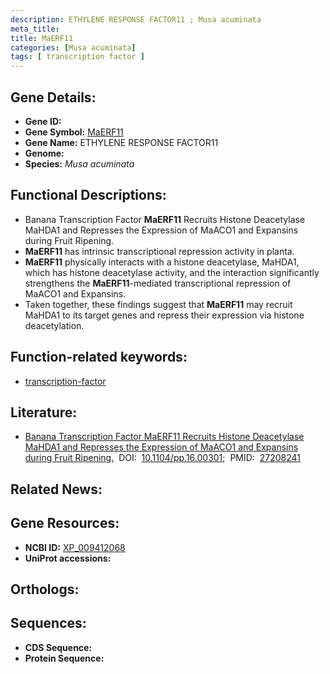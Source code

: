 ```yaml
---
description: ETHYLENE RESPONSE FACTOR11 ; Musa acuminata
meta_title:
title: MaERF11
categories: [Musa acuminata]
tags: [ transcription factor ]
---
```


## Gene Details:
- **Gene ID:** []()
- **Gene Symbol:** <u>MaERF11</u>
- **Gene Name:** ETHYLENE RESPONSE FACTOR11
- **Genome:** []()
- **Species:** *Musa acuminata*

## Functional Descriptions:
   - Banana Transcription Factor **MaERF11** Recruits Histone Deacetylase MaHDA1 and Represses the Expression of MaACO1 and Expansins during Fruit Ripening.
   - **MaERF11** has intrinsic transcriptional repression activity in planta.
   - **MaERF11** physically interacts with a histone deacetylase, MaHDA1, which has histone deacetylase activity, and the interaction significantly strengthens the **MaERF11**-mediated transcriptional repression of MaACO1 and Expansins.
   - Taken together, these findings suggest that **MaERF11** may recruit MaHDA1 to its target genes and repress their expression via histone deacetylation.

## Function-related keywords:
   - [transcription-factor](/tags/transcription-factor/)

## Literature:
   - [Banana Transcription Factor MaERF11 Recruits Histone Deacetylase MaHDA1 and Represses the Expression of MaACO1 and Expansins during Fruit Ripening.](https://doi.org/10.1104/pp.16.00301)&nbsp;&nbsp;DOI:&nbsp;&nbsp;[10.1104/pp.16.00301](https://doi.org/10.1104/pp.16.00301);&nbsp;&nbsp;PMID:&nbsp;&nbsp;[27208241](https://pubmed.ncbi.nlm.nih.gov/27208241/)

## Related News:

## Gene Resources:
- **NCBI ID:**  [XP_009412068](https://www.ncbi.nlm.nih.gov/gene/?term=XP_009412068)
- **UniProt accessions:**  [](https://www.uniprot.org/uniprotkb//entry)

## Orthologs:

## Sequences:
- **CDS Sequence:**
- **Protein Sequence:**
